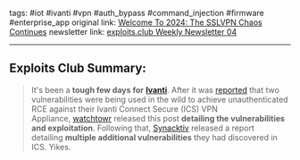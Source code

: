 tags: #iot #ivanti #vpn #auth_bypass #command_injection #firmware #enterprise_app
original link:  [Welcome To 2024: The SSLVPN Chaos Continues](https://labs.watchtowr.com/welcome-to-2024-the-sslvpn-chaos-continues-ivanti-cve-2023-46805-cve-2024-21887/?ref=blog.exploits.club)
newsletter link: [exploits.club Weekly Newsletter 04](https://blog.exploits.club/exploits-club-weekly-newsletter-04/)

---
## Exploits Club Summary:
> It's been a **tough few days for** [**Ivanti**](https://www.ivanti.com/?ref=blog.exploits.club). After it was [reported](https://www.volexity.com/blog/2024/01/10/active-exploitation-of-two-zero-day-vulnerabilities-in-ivanti-connect-secure-vpn/?ref=blog.exploits.club) that two vulnerabilities were being used in the wild to achieve unauthenticated RCE against their Ivanti Connect Secure (ICS) VPN Appliance, [watchtowr](https://watchtowr.com/?ref=blog.exploits.club) released this post **detailing the vulnerabilities and exploitation**. Following that, [Synacktiv](https://synacktiv.com/?ref=blog.exploits.club) released a report detailing **multiple additional vulnerabilities** they had discovered in ICS. Yikes. 